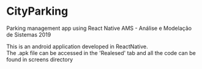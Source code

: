 # CityParking
Parking management app using React Native
AMS - Análise e Modelação de Sistemas 2019


This is an android application developed in ReactNative.   
The .apk file can be accessed in the 'Realesed' tab and all the code can be found in screens directory

